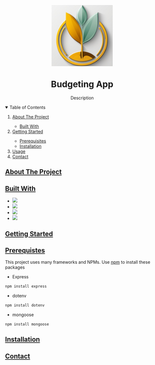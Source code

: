 <div align = "center">
  <img src = "https://github.com/kenaebus/Budgeting-App/blob/main/images/logo.png" width="200">
  <h1>Budgeting App</h1>
  <p>Description</p>
</div>

<details open>
  <summary>Table of Contents</summary>

  <ol>
    <li>
        <a href="#about_the_project">About The Project</a>
    </li>
      <ul>
        <li><a href="#built_with">Built With</a></li>
      </ul>
    </li>
    <li>
      <a href="#getting_started">Getting Started</a>
    </li>
      <ul>
        <li>
          <a href="#prerequisites">Prerequisites</a>
        </li>
        <li>
          <a href="#installation">Installation</a>
        </li>
      </ul>
    <li>
      <a href="#usage">Usage</a>
    </li>
    <li>
      <a href="#contact">Contact</a>
    </li>
  </ol>
</details>

<h2><a href="#about_the_project">About The Project</a></h2>
 
<h2><a href="#built_with">Built With</a></h2>
  <ul>
    <li>
      <a href = "https://www.mongodb.com/">
      <img src="https://img.shields.io/badge/MongoDB-4EA94B?style=for-the-badge&logo=mongodb&logoColor=white">
    </li>
    <li>
      <a href = "https://expressjs.com/">
      <img src="https://img.shields.io/badge/Express.js-404D59?style=for-the-badge">
    </li>
    <li>
      <a href="https://react.dev/">
      <img src="https://img.shields.io/badge/React-20232A?style=for-the-badge&logo=react&logoColor=61DAFB"
    </li>
    <li>
      <a href = "https://nodejs.org/en"/>
      <img src="https://img.shields.io/badge/Node.js-43853D?style=for-the-badge&logo=node.js&logoColor=white">
    </li>
  </ul>

<h2><a href="#getting_started">Getting Started</a></h2>

<h2><a href="#prerequisites">Prerequistes</a></h2>
This project uses many frameworks and NPMs. Use <a href="https://nodejs.org/en">npm</a> to install these packages
<ul>
<li>Express</li>
</ul>

```bash
npm install express
```
<ul>
<li>dotenv</li>
</ul>

```bash
npm install dotenv
```
<ul>
<li>mongoose</li>
</ul>

```bash
npm install mongoose
```                       
<h2><a href="#installation">Installation</a></h2>

<h2><a href="#contact">Contact</a></h2>
